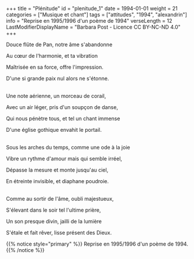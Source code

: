 +++
title = "Plénitude"
id = "plenitude_1"
date = 1994-01-01
weight = 21
categories = ["Musique et chant"]
tags = ["attitudes", "1994", "alexandrin"]
info = "Reprise en 1995/1996 d'un poème de 1994"
verseLength = 12
LastModifierDisplayName = "Barbara Post - Licence CC BY-NC-ND 4.0"
+++

Douce flûte de Pan, notre âme s'abandonne

Au cœur de l'harmonie, et ta vibration

Maîtrisée en sa force, offre l'impression.

D'une si grande paix nul alors ne s'étonne.

 \
Une note aérienne, un morceau de corail,

Avec un air léger, pris d'un soupçon de danse,

Qui nous pénètre tous, et tel un chant immense

D'une église gothique envahit le portail.

 \
Sous les arches du temps, comme une ode à la joie

Vibre un rythme d'amour mais qui semble irréel,

Dépasse la mesure et monte jusqu'au ciel,

En étreinte invisible, et diaphane poudroie.

 \
Comme au sortir de l'âme, oubli majestueux,

S'élevant dans le soir tel l'ultime prière,

Un son presque divin, jailli de la lumière

S'étale et fait rêver, lisse présent des Dieux.

{{% notice style="primary" %}}
Reprise en 1995/1996 d'un poème de 1994.
{{% /notice %}}
